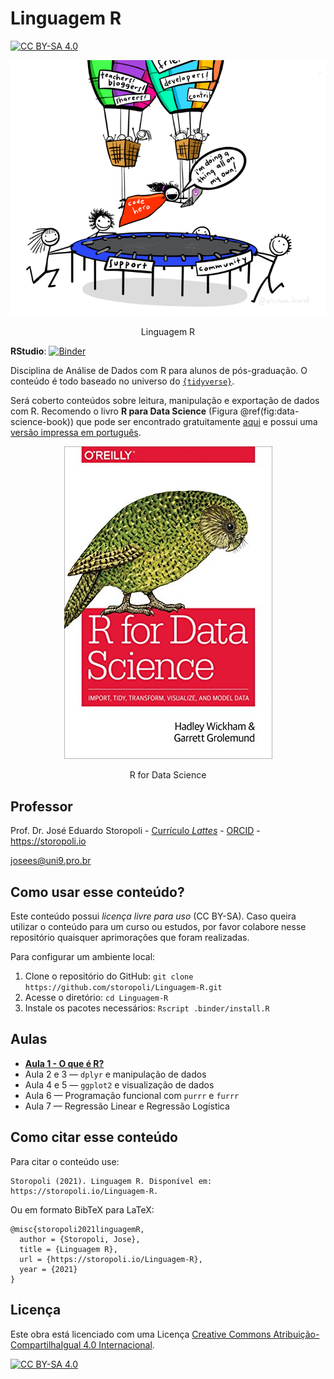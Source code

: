 Linguagem R
================

[![CC BY-SA
4.0](https://img.shields.io/badge/License-CC%20BY--SA%204.0-lightgrey.svg)](http://creativecommons.org/licenses/by-sa/4.0/)

<div class="figure" style="text-align: center">

<img src="images/code-hero.png" alt="Linguagem R" width="720" />
<p class="caption">
Linguagem R
</p>

</div>

**RStudio**:
[![Binder](https://mybinder.org/badge_logo.svg)](https://mybinder.org/v2/gh/storopoli/Estatistica-Bayesiana/master?urlpath=rstudio)

Disciplina de Análise de Dados com R para alunos de pós-graduação. O
conteúdo é todo baseado no universo do
[`{tidyverse}`](https://www.tidyverse.org).

Será coberto conteúdos sobre leitura, manipulação e exportação de dados
com R. Recomendo o livro **R para Data Science** (Figura
@ref(fig:data-science-book)) que pode ser encontrado gratuitamente
[aqui](https://r4ds.had.co.nz) e possui uma [versão impressa em
português](https://www.amazon.com.br/Para-Data-Science-Hadley-Wickham/dp/8550803243).

<div class="figure" style="text-align: center">

<img src="images/R_for_data_science.jpg" alt="R for Data Science"  />
<p class="caption">
R for Data Science
</p>

</div>

## Professor

Prof. Dr. José Eduardo Storopoli - [Currículo
*Lattes*](http://lattes.cnpq.br/2281909649311607) -
[ORCID](https://orcid.org/0000-0002-0559-5176) - <https://storopoli.io>

<josees@uni9.pro.br>

## Como usar esse conteúdo?

Este conteúdo possui *licença livre para uso* (CC BY-SA). Caso queira
utilizar o conteúdo para um curso ou estudos, por favor colabore nesse
repositório quaisquer aprimorações que foram realizadas.

Para configurar um ambiente local:

1.  Clone o repositório do GitHub:
    `git clone https://github.com/storopoli/Linguagem-R.git`
2.  Acesse o diretório: `cd Linguagem-R`
3.  Instale os pacotes necessários: `Rscript .binder/install.R`

## Aulas

-   [**Aula 1 - O que é
    R?**](https://storopoli.io/Linguagem-R/1-O_que_e_R.html)
-   Aula 2 e 3 — `dplyr` e manipulação de dados
-   Aula 4 e 5 — `ggplot2` e visualização de dados
-   Aula 6 — Programação funcional com `purrr` e `furrr`
-   Aula 7 — Regressão Linear e Regressão Logística

## Como citar esse conteúdo

Para citar o conteúdo use:

    Storopoli (2021). Linguagem R. Disponível em: https://storopoli.io/Linguagem-R.

Ou em formato BibTeX para LaTeX:

    @misc{storopoli2021linguagemR,
      author = {Storopoli, Jose},
      title = {Linguagem R},
      url = {https://storopoli.io/Linguagem-R},
      year = {2021}
    }

## Licença

Este obra está licenciado com uma Licença [Creative Commons
Atribuição-CompartilhaIgual 4.0
Internacional](http://creativecommons.org/licenses/by-sa/4.0/).

[![CC BY-SA
4.0](https://licensebuttons.net/l/by-sa/4.0/88x31.png)](http://creativecommons.org/licenses/by-sa/4.0/)
